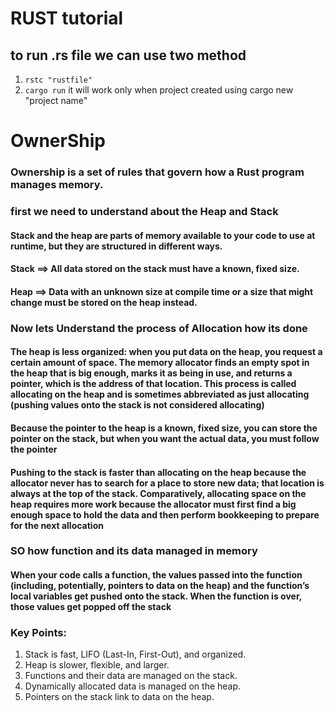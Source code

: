 # RUST tutorial

## to run .rs file we can use two method
1. ``rstc "rustfile" ``
2. ``cargo run`` it will work only when project created using cargo new "project name"


# OwnerShip 

### Ownership is a set of rules that govern how a Rust program manages memory.

### first we need to understand  about the Heap and Stack

#### Stack and the heap are parts of memory available to your code to use at runtime, but they are structured in different ways.
#### Stack ==> All data stored on the stack must have a known, fixed size. 
#### Heap ==> Data with an unknown size at compile time or a size that might change must be stored on the heap instead.

### Now lets Understand the process of Allocation how its done

#### The heap is less organized: when you put data on the heap, you request a certain amount of space. The memory allocator finds an empty spot in the heap that is big enough, marks it as being in use, and returns a pointer, which is the address of that location. This process is called allocating on the heap and is sometimes abbreviated as just allocating (pushing values onto the stack is not considered allocating)
#### Because the pointer to the heap is a known, fixed size, you can store the pointer on the stack, but when you want the actual data, you must follow the pointer

#### Pushing to the stack is faster than allocating on the heap because the allocator never has to search for a place to store new data; that location is always at the top of the stack. Comparatively, allocating space on the heap requires more work because the allocator must first find a big enough space to hold the data and then perform bookkeeping to prepare for the next allocation

### SO how function and its data managed in memory 

#### When your code calls a function, the values passed into the function (including, potentially, pointers to data on the heap) and the function’s local variables get pushed onto the stack. When the function is over, those values get popped off the stack


### Key Points:

1. Stack is fast, LIFO (Last-In, First-Out), and organized.
2. Heap is slower, flexible, and larger.
3. Functions and their data are managed on the stack.
4. Dynamically allocated data is managed on the heap.
5. Pointers on the stack link to data on the heap.









